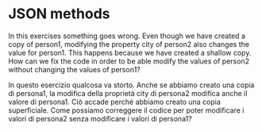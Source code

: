 # JSON methods

In this exercises something goes wrong. Even though we have created a copy of person1, modifying the property city of person2 also changes the value for person1. This happens because we have created a shallow copy. How can we fix the code in order to be able modify the values of person2 without changing the values of person1?

In questo esercizio qualcosa va storto. Anche se abbiamo creato una copia di persona1, la modifica della proprietà city di persona2 modifica anche il valore di persona1. Ciò accade perché abbiamo creato una copia superficiale. Come possiamo correggere il codice per poter modificare i valori di persona2 senza modificare i valori di persona1?